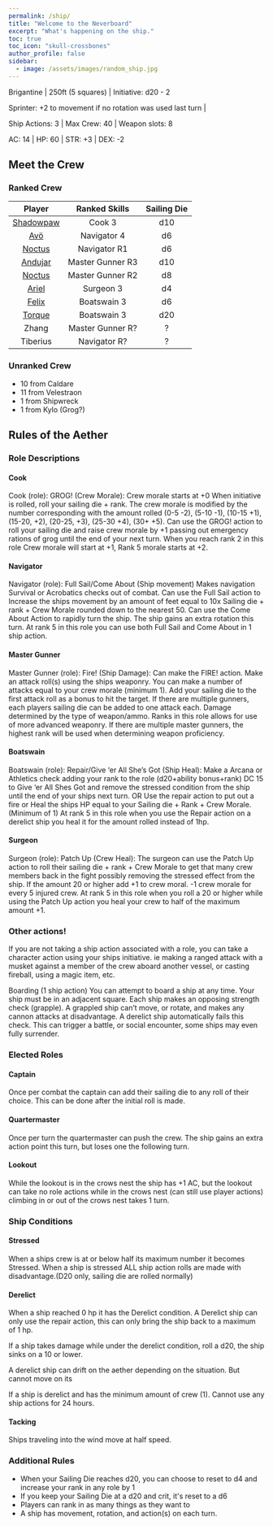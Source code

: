 ```yaml
---
permalink: /ship/
title: "Welcome to the Neverboard"
excerpt: "What's happening on the ship."
toc: true
toc_icon: "skull-crossbones"
author_profile: false
sidebar:
  - image: /assets/images/random_ship.jpg
---
```



Brigantine | 250ft (5 squares) | Initiative: d20 - 2

Sprinter: +2 to movement if no rotation was used last turn |

Ship Actions: 3 | Max Crew: 40 | Weapon slots: 8

AC: 14 | HP: 60  | STR: +3 | DEX: -2

## Meet the Crew

### Ranked Crew

|               Player               |  Ranked Skills   | Sailing Die |
|:----------------------------------:|:----------------:|:-----------:|
| [Shadowpaw](../players/shadowpaw/) |      Cook 3      |     d10     |
|       [Avö](../players/avo/)       |   Navigator 4    |     d6      |
|    [Noctus](../players/noctus/)    |   Navigator R1   |     d6      |
|   [Andujar](../players/andujar/)   | Master Gunner R3 |     d10     |
|    [Noctus](../players/noctus/)    | Master Gunner R2 |     d8      |
|     [Ariel](../players/ariel/)     |    Surgeon 3     |     d4      |
|     [Felix](../players/felix/)     |   Boatswain 3    |     d6      |
|    [Torque](../players/torque/)    |   Boatswain 3    |     d20     |
|               Zhang                | Master Gunner R? |      ?      |
|              Tiberius              |   Navigator R?   |      ?      |




### Unranked Crew

  * 10 from Caldare
  * 11 from Velestraon
  * 1 from Shipwreck
  * 1 from Kylo (Grog?)

## Rules of the Aether

### Role Descriptions 

#### Cook
Cook (role): GROG! (Crew Morale): Crew morale starts at +0 When initiative is rolled, roll your sailing die + rank. The crew morale is modified by the number corresponding with the amount rolled  (0-5 -2), (5-10 -1), (10-15 +1), (15-20, +2), (20-25, +3), (25-30 +4), (30+ +5). Can use the GROG! action to roll your sailing die and raise crew morale by +1 passing out emergency rations of grog until the end of your next turn. When you reach rank 2 in this role Crew morale will start at +1, Rank 5 morale starts at +2.

#### Navigator
Navigator (role): Full Sail/Come About (Ship movement) Makes navigation Survival or Acrobatics checks out of combat. Can use the Full Sail action to Increase the ships movement by an amount of feet equal to 10x Sailing die + rank + Crew Morale rounded down to the nearest 50. Can use the Come About Action to rapidly turn the ship. The ship gains an extra rotation this turn. At rank 5 in this role you can use both Full Sail and Come About in 1 ship action.

#### Master Gunner
Master Gunner (role): Fire! (Ship Damage): Can make the FIRE! action. Make an attack roll(s) using the ships weaponry. You can make a number of attacks equal to your crew morale (minimum 1). Add your sailing die to the first attack roll as a bonus to hit the target. If there are multiple gunners, each players sailing die can be added to one attack each. Damage determined by the type of weapon/ammo. Ranks in this role allows for use of more advanced weaponry. If there are multiple master gunners, the highest rank will be used when determining weapon proficiency.

#### Boatswain
Boatswain (role): Repair/Give ‘er All She’s Got (Ship Heal): Make a Arcana or Athletics check adding your rank to the role (d20+ability bonus+rank) DC 15 to Give ‘er All Shes Got and remove the stressed condition from the ship until the end of your ships next turn. OR Use the repair action to put out a fire or Heal the ships HP equal to your Sailing die + Rank + Crew Morale. (Minimum of 1) At rank 5 in this role when you use the Repair action on a derelict ship you heal it for the amount rolled instead of 1hp. 

#### Surgeon
Surgeon (role): Patch Up (Crew Heal): The surgeon can use the Patch Up action to roll their sailing die + rank + Crew Morale to get that many crew members back in the fight possibly removing the stressed effect from the ship. If the amount 20 or higher add +1 to crew moral. -1 crew morale for every 5 injured crew. At rank 5 in this role when you roll a 20 or higher while using the Patch Up action you heal your crew to half of the maximum amount +1.


### Other actions!

If you are not taking a ship action associated with a role, you can take a character action using your ships initiative. ie making a ranged attack with a musket against a member of the crew aboard another vessel, or casting fireball, using a magic item, etc.

Boarding (1 ship action) 
You can attempt to board a ship at any time. Your ship must be in an adjacent square. Each ship makes an opposing strength check (grapple). A grappled ship can’t move, or rotate, and makes any cannon attacks at disadvantage. A derelict ship automatically fails this check. This can trigger a battle, or social encounter, some ships may even fully surrender.

### Elected Roles

#### Captain 
Once per combat the captain can add their sailing die to any roll of their choice. This can be done after the initial roll is made. 

#### Quartermaster
Once per turn the quartermaster can push the crew. The ship gains an extra action point this turn, but loses one the following turn.

#### Lookout
While the lookout is in the crows nest the ship has +1 AC, but the lookout can take no role actions while in the crows nest (can still use player actions) climbing in or out of the crows nest takes 1 turn.


### Ship Conditions

#### Stressed
When a ships crew is at or below half its maximum number it becomes Stressed. When a ship is stressed ALL ship action rolls are made with disadvantage.(D20 only, sailing die are rolled normally)

#### Derelict
When a ship reached 0 hp it has the Derelict condition. A Derelict ship can only use the repair action, this can only bring the ship back to a maximum of 1 hp.

If a ship takes damage while under the derelict condition, roll a d20, the ship sinks on a 10 or lower.

A derelict ship can drift on the aether depending on the situation. But cannot move on its 

If a ship is derelict and has the minimum amount of crew (1). Cannot use any ship actions for 24 hours. 

#### Tacking
Ships traveling into the wind move at half speed.

### Additional Rules

* When your Sailing Die reaches d20, you can choose to reset to d4 and increase your rank in any role by 1
* If you keep your Sailing Die at a d20 and crit, it's reset to a d6
* Players can rank in as many things as they want to
* A ship has movement, rotation, and action(s) on each turn.